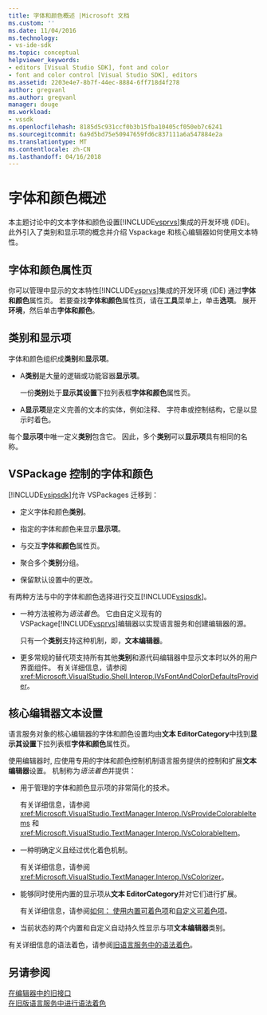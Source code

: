 ```yaml
---
title: 字体和颜色概述 |Microsoft 文档
ms.custom: ''
ms.date: 11/04/2016
ms.technology:
- vs-ide-sdk
ms.topic: conceptual
helpviewer_keywords:
- editors [Visual Studio SDK], font and color
- font and color control [Visual Studio SDK], editors
ms.assetid: 2203e4e7-8b7f-44ec-8884-6ff718d4f278
author: gregvanl
ms.author: gregvanl
manager: douge
ms.workload:
- vssdk
ms.openlocfilehash: 8185d5c931ccf0b3b15fba10405cf050eb7c6241
ms.sourcegitcommit: 6a9d5bd75e50947659fd6c837111a6a547884e2a
ms.translationtype: MT
ms.contentlocale: zh-CN
ms.lasthandoff: 04/16/2018
---
```

# <a name="font-and-color-overview"></a>字体和颜色概述
本主题讨论中的文本字体和颜色设置[!INCLUDE[vsprvs](../code-quality/includes/vsprvs_md.md)]集成的开发环境 (IDE)。 此外引入了类别和显示项的概念并介绍 Vspackage 和核心编辑器如何使用文本特性。  
  
## <a name="the-fonts-and-colors-property-page"></a>字体和颜色属性页  
 你可以管理中显示的文本特性[!INCLUDE[vsprvs](../code-quality/includes/vsprvs_md.md)]集成的开发环境 (IDE) 通过**字体和颜色**属性页。 若要查找**字体和颜色**属性页，请在**工具**菜单上，单击**选项**。 展开**环境**，然后单击**字体和颜色**。  
  
## <a name="categories-and-display-items"></a>类别和显示项  
 字体和颜色组织成**类别**和**显示项**。  
  
-   A**类别**是大量的逻辑或功能容器**显示项**。  
  
     一份**类别**处于**显示其设置**下拉列表框**字体和颜色**属性页。  
  
-   A**显示项**是定义完善的文本的实体，例如注释、 字符串或控制结构，它是以显示时着色。  
  
 每个**显示项**中唯一定义**类别**包含它。 因此，多个**类别**可以**显示项**具有相同的名称。  
  
## <a name="vspackage-control-of-fonts-and-colors"></a>VSPackage 控制的字体和颜色  
 [!INCLUDE[vsipsdk](../extensibility/includes/vsipsdk_md.md)]允许 VSPackages 迁移到：  
  
-   定义字体和颜色**类别**。  
  
-   指定的字体和颜色来显示**显示项**。  
  
-   与交互**字体和颜色**属性页。  
  
-   聚合多个**类别**分组。  
  
-   保留默认设置中的更改。  
  
 有两种方法与中的字体和颜色选择进行交互[!INCLUDE[vsipsdk](../extensibility/includes/vsipsdk_md.md)]。  
  
-   一种方法被称为*语法着色*。 它由自定义现有的 VSPackage[!INCLUDE[vsprvs](../code-quality/includes/vsprvs_md.md)]编辑器以实现语言服务和创建编辑器的源。  
  
     只有一个**类别**支持这种机制，即，**文本编辑器**。  
  
-   更多常规的替代项支持所有其他**类别**和源代码编辑器中显示文本时以外的用户界面组件。 有关详细信息，请参阅<xref:Microsoft.VisualStudio.Shell.Interop.IVsFontAndColorDefaultsProvider>。  
  
## <a name="core-editor-text-settings"></a>核心编辑器文本设置  
 语言服务对象的核心编辑器的字体和颜色设置均由**文本 EditorCategory**中找到**显示其设置**下拉列表框**字体和颜色**属性页。  
  
 使用编辑器时, 应使用专用的字体和颜色控制机制语言服务提供的控制和扩展**文本编辑器**设置。 机制称为*语法着色*并提供：  
  
-   用于管理的字体和颜色显示项的非常简化的技术。  
  
     有关详细信息，请参阅 <xref:Microsoft.VisualStudio.TextManager.Interop.IVsProvideColorableItems> 和 <xref:Microsoft.VisualStudio.TextManager.Interop.IVsColorableItem>。  
  
-   一种明确定义且经过优化着色机制。  
  
     有关详细信息，请参阅<xref:Microsoft.VisualStudio.TextManager.Interop.IVsColorizer>。  
  
-   能够同时使用内置的显示项从**文本 EditorCategory**并对它们进行扩展。  
  
     有关详细信息，请参阅[如何： 使用内置可着色项](../extensibility/internals/how-to-use-built-in-colorable-items.md)和[自定义可着色项](../extensibility/internals/custom-colorable-items.md)。  
  
-   当前状态的两个内置和自定义自动持久性显示与项**文本编辑器**类别。  
  
 有关详细信息的语法着色，请参阅[旧语言服务中的语法着色](../extensibility/internals/syntax-coloring-in-a-legacy-language-service.md)。  
  
## <a name="see-also"></a>另请参阅  
 [在编辑器中的旧接口](../extensibility/legacy-interfaces-in-the-editor.md)   
 [在旧版语言服务中进行语法着色](../extensibility/internals/syntax-coloring-in-a-legacy-language-service.md)